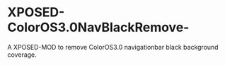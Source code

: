 # XPOSED-ColorOS3.0NavBlackRemove-
A XPOSED-MOD to remove ColorOS3.0 navigationbar black background coverage.
